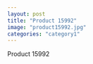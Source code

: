 ```yaml
---
layout: post
title: "Product 15992"
image: "product15992.jpg"
categories: "category1"
---
```

Product 15992
